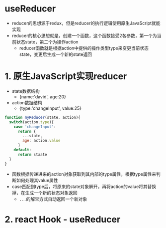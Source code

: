 
# useReducer

- reducer的思想源于redux，但是reducer的执行逻辑使用原生JavaScript就能实现
- reducer的核心思想就是，创建一个函数，这个函数接受2各参数，第一个为当前状态state，第二个为操作action
  - reducer函数就是根据action中提供的操作类型type来变更当前状态state，变更后生成一个新的state返回



# 1. 原生JavaScript实现reducer
- state数据结构
  - {name:'david', age:20}
- action数据结构
  - {type:'changeInput', value:25}
  
```javascript
function myReducer(state, action){
  switch(action.type){
    case 'changeInput':
      return {
        ...state,
        age: action.value
      }
    default:
      return staate
  }
}
```
- 函数根据传递进来的action对象获取到其内部的type属性，根据type属性来判断如何处理其value属性
- case匹配到type后，将原来的state对象解开，再将action的value将其替换掉，在生成一个新的状态对象返回
  - `...`的解宝方式自动返回一个新对象


# 2. react Hook - useReducer



















